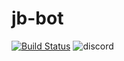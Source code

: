 # jb-bot

[![Build Status](https://travis-ci.com/rudikelly/jb-bot.svg?token=Gryxby2uDqmqCSz9hao6&branch=master)](https://travis-ci.com/rudikelly/jb-bot)
![discord](https://img.shields.io/badge/discord-py-blue.svg)
